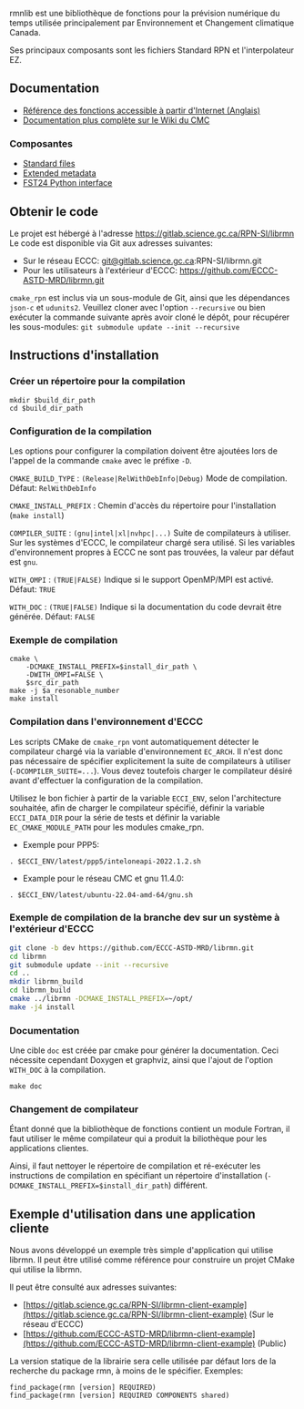 rmnlib est une bibliothèque de fonctions pour la prévision numérique du temps
utilisée principalement par Environnement et Changement climatique Canada.

Ses principaux composants sont les fichiers Standard RPN et
l'interpolateur EZ.


## Documentation
  * [Référence des fonctions accessible à partir d'Internet (Anglais)](https://science:science@collaboration.cmc.ec.gc.ca/science/si/eng/si/libraries/rmnlib/)
  * [Documentation plus complète sur le Wiki du CMC](https://wiki.cmc.ec.gc.ca/wiki/Librmn)

### Composantes
  * [Standard files](src/fst/README.md)
  * [Extended metadata](src/Meta/README.md)
  * [FST24 Python interface](python/rmn/README.md)

## Obtenir le code

Le projet est hébergé à l'adresse https://gitlab.science.gc.ca/RPN-SI/librmn
Le code est disponible via Git aux adresses suivantes:
  * Sur le réseau ECCC: git@gitlab.science.gc.ca:RPN-SI/librmn.git
  * Pour les utilisateurs à l'extérieur d'ECCC: https://github.com/ECCC-ASTD-MRD/librmn.git

`cmake_rpn` est inclus via un sous-module de Git, ainsi que les dépendances `json-c` et `udunits2`. Veuillez cloner avec l'option `--recursive` ou bien exécuter la commande suivante après avoir cloné le dépôt, pour récupérer les sous-modules:
`git submodule update --init --recursive`


## Instructions d'installation

### Créer un répertoire pour la compilation
```
mkdir $build_dir_path
cd $build_dir_path
```

### Configuration de la compilation

Les options pour configurer la compilation doivent être ajoutées lors de
l'appel de la commande `cmake` avec le préfixe `-D`.

`CMAKE_BUILD_TYPE`
: `(Release|RelWithDebInfo|Debug)` Mode de compilation. Défaut: `RelWithDebInfo`

`CMAKE_INSTALL_PREFIX`
: Chemin d'accès du répertoire pour l'installation (`make install`)

`COMPILER_SUITE`
: `(gnu|intel|xl|nvhpc|...)` Suite de compilateurs à utiliser. Sur les systèmes d'ECCC,
le compilateur chargé sera utilisé. Si les variables d'environnement propres à
ECCC ne sont pas trouvées, la valeur par défaut est `gnu`.

`WITH_OMPI`
: `(TRUE|FALSE)` Indique si le support OpenMP/MPI est activé. Défaut: `TRUE`

`WITH_DOC`
: `(TRUE|FALSE)` Indique si la documentation du code devrait être générée.  Défaut: `FALSE`

### Exemple de compilation
```
cmake \
    -DCMAKE_INSTALL_PREFIX=$install_dir_path \
    -DWITH_OMPI=FALSE \
    $src_dir_path
make -j $a_resonable_number
make install
```

### Compilation dans l'environnement d'ECCC

Les scripts CMake de `cmake_rpn` vont automatiquement détecter le compilateur
chargé via la variable d'environnement `EC_ARCH`. Il n'est donc pas nécessaire
de spécifier explicitement la suite de compilateurs à utiliser
(`-DCOMPILER_SUITE=...`). Vous devez toutefois charger le compilateur désiré
avant d'effectuer la configuration de la compilation.

Utilisez le bon fichier à partir de la variable `ECCI_ENV`, selon
l'architecture souhaitée, afin de charger le compilateur spécifié, définir
la variable `ECCI_DATA_DIR` pour la série de tests et définir la variable
`EC_CMAKE_MODULE_PATH` pour les modules cmake_rpn.

- Exemple pour PPP5:

```
. $ECCI_ENV/latest/ppp5/inteloneapi-2022.1.2.sh
```

- Example pour le réseau CMC et gnu 11.4.0:

```
. $ECCI_ENV/latest/ubuntu-22.04-amd-64/gnu.sh
```

### Exemple de compilation de la branche dev sur un système à l'extérieur d'ECCC
```bash
git clone -b dev https://github.com/ECCC-ASTD-MRD/librmn.git
cd librmn
git submodule update --init --recursive
cd ..
mkdir librmn_build
cd librmn_build
cmake ../librmn -DCMAKE_INSTALL_PREFIX=~/opt/
make -j4 install
```

### Documentation

Une cible `doc` est créée par cmake pour générer la documentation. Ceci nécessite cependant
Doxygen et graphviz, ainsi que l'ajout de l'option `WITH_DOC` à la compilation.
```
make doc
```

### Changement de compilateur

Étant donné que la bibliothèque de fonctions contient un module Fortran, il
faut utiliser le même compilateur qui a produit la biliothèque pour les
applications clientes.

Ainsi, il faut nettoyer le répertoire de compilation et ré-exécuter les
instructions de compilation en spécifiant un répertoire d'installation
(`-DCMAKE_INSTALL_PREFIX=$install_dir_path`) différent.


## Exemple d'utilisation dans une application cliente

Nous avons développé un exemple très simple d'application qui utilise librmn.
Il peut être utilisé comme référence pour construire un projet CMake qui utilise
la librmn.

Il peut être consulté aux adresses suivantes:
- [https://gitlab.science.gc.ca/RPN-SI/librmn-client-example](https://gitlab.science.gc.ca/RPN-SI/librmn-client-example) (Sur le réseau d'ECCC)
- [https://github.com/ECCC-ASTD-MRD/librmn-client-example](https://github.com/ECCC-ASTD-MRD/librmn-client-example) (Public)

La version statique de la librairie sera celle utilisée par défaut lors de la recherche du package rmn, à moins de le spécifier. Exemples:

```
find_package(rmn [version] REQUIRED)
find_package(rmn [version] REQUIRED COMPONENTS shared)
```
